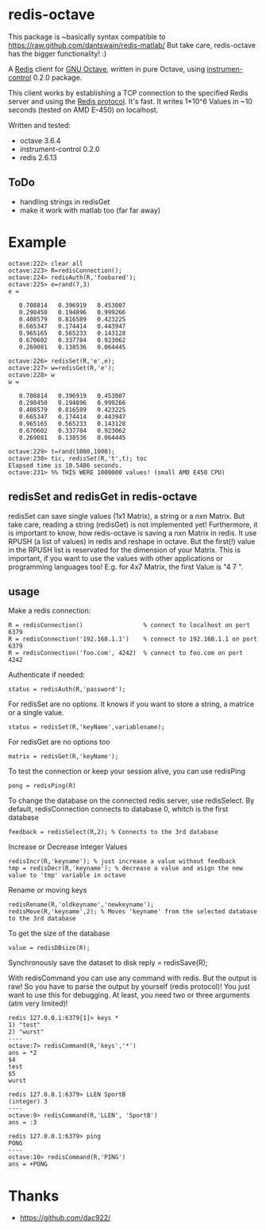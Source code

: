 # redis-octave

This package is ~basically syntax compatible to https://raw.github.com/dantswain/redis-matlab/ But take care, redis-octave has the bigger 
functionality! :)

A [Redis](http://redis.io) client for [GNU Octave](http://www.gnu.org/software/octave/), written in pure Octave, using 
[instrumen-control](http://octave.sourceforge.net/instrument-control/index.html) 0.2.0 package.

This client works by establishing a TCP connection to the specified Redis server and using the [Redis protocol](http://redis.io/topics/protocol).
It's fast. It writes 1*10^6 Values in ~10 seconds (tested on AMD E-450) on localhost.

Written and tested:
* octave 3.6.4 
* instrument-control 0.2.0
* redis 2.6.13

## ToDo

* handling strings in redisGet
* make it work with matlab too (far far away)

# Example

    octave:222> clear all
    octave:223> R=redisConnection();
    octave:224> redisAuth(R,'foobared');
    octave:225> e=rand(7,3)
    e =
    
       0.708814   0.396919   0.453007
       0.298450   0.194896   0.999266
       0.408579   0.816589   0.423225
       0.665347   0.174414   0.443947
       0.965165   0.565233   0.143128
       0.670602   0.337784   0.923062
       0.269081   0.138536   0.064445
    
    octave:226> redisSet(R,'e',e);
    octave:227> w=redisGet(R,'e');
    octave:228> w          
    w =
    
       0.708814   0.396919   0.453007
       0.298450   0.194896   0.999266
       0.408579   0.816589   0.423225
       0.665347   0.174414   0.443947
       0.965165   0.565233   0.143128
       0.670602   0.337784   0.923062
       0.269081   0.138536   0.064445
   
    octave:229> t=rand(1000,1000); 
    octave:230> tic, redisSet(R,'t',t); toc
    Elapsed time is 10.5486 seconds.
    octave:231> %% THIS WERE 1000000 values! (small AMD E450 CPU)

## redisSet and redisGet in redis-octave

redisSet can save single values (1x1 Matrix), a string or a nxn Matrix. But take care, reading a string (redisGet) is not implemented yet!
Furthermore, it is important to know, how redis-octave is saving a nxn Matrix in redis. It use RPUSH (a list of values) in redis and reshape 
in octave. But the first(!) value in the RPUSH list is reservated for the dimension of your Matrix. This is important, if you want to use the 
values with other applications or programming languages too! E.g. for 4x7 Matrix, the first Value is "4 7 ".

## usage 

Make a redis connection:

    R = redisConnection()                 % connect to localhost on port 6379
    R = redisConnection('192.168.1.1')    % connect to 192.168.1.1 on port 6379
    R = redisConnection('foo.com', 4242)  % connect to foo.com on port 4242

Authenticate if needed:

    status = redisAuth(R,'password');

For redisSet are no options. It knows if you want to store a string, a matrice or a single value.

    status = redisSet(R,'keyName',variablename);

For redisGet are no options too

    matrix = redisGet(R,'keyName');

To test the connection or keep your session alive, you can use redisPing

    pong = redisPing(R)

To change the database on the connected redis server, use redisSelect. By default, redisConnection connects to database 0, whitch is the first 
database

    feedback = redisSelect(R,2); % Connects to the 3rd database

Increase or Decrease Integer Values

    redisIncr(R,'keyname'); % just increase a value without feedback
    tmp = redisDecr(R,'keyname'); % decrease a value and asign the new value to 'tmp' variable in octave

Rename or moving keys

    redisRename(R,'oldkeyname','newkeyname'); 
    redisMove(R,'keyname',2); % Moves 'keyname' from the selected database to the 3rd database

To get the size of the database

    value = redisDBsize(R);

Synchronously save the dataset to disk
    reply = redisSave(R);

With redisCommand you can use any command with redis. But the output is raw! So you have to parse the output by yourself (redis protocol)! You 
just want to use this for debugging. At least, you need two or three arguments (atm very limited)!

    redis 127.0.0.1:6379[1]> keys *
    1) "test"
    2) "wurst"
    ----
    octave:7> redisCommand(R,'keys','*')
    ans = *2             
    $4
    test
    $5
    wurst

    redis 127.0.0.1:6379> LLEN SportB
    (integer) 3
    ----
    octave:9> redisCommand(R,'LLEN', 'SportB')
    ans = :3   

    redis 127.0.0.1:6379> ping
    PONG
    ----
    octave:10> redisCommand(R,'PING')
    ans = +PONG 


# Thanks
* https://github.com/dac922/
